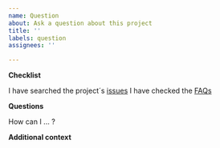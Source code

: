 ```yaml
---
name: Question
about: Ask a question about this project
title: ''
labels: question
assignees: ''

---
```


**Checklist**

I have searched the project´s [issues](https://github.com/CVUA-RRW/FooDMe/issues?q=is%3Aissue)
I have checked the [FAQs](https://cvua-rrw.github.io/FooDMe/FAQs)

**Questions**

How can I ... ?

**Additional context**
